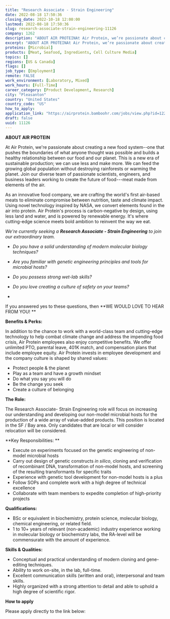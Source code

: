 ```yaml
---
title: "Research Associate - Strain Engineering"
date: 2022-08-18 17:50:36
closing_date: 2022-10-18 12:00:00
lastmod: 2022-08-18 17:50:36
slug: research-associate-strain-engineering-11126
company: 1262
description: "ABOUT AIR PROTEINAt Air Protein, we’re passionate about creating a new food system–one that pushes the boundaries of what anyone thought was possible and builds a healthy relationship between our food and our planet. This is a new era of sustainable production; we can use less and make more. We can feed the growing global population without destroying rainforests or warming the planet. Join our diverse team of passionate scientists, engineers, and business leaders working to create the future of food—meat made from elements of the air."
excerpt: "ABOUT AIR PROTEINAt Air Protein, we’re passionate about creating a new food system–one that pushes the boundaries of what anyone thought was possible and builds a healthy relationship between our food and our planet. This is a new era of sustainable production; we can use less and make more. We can feed the growing global population without destroying rainforests or warming the planet. Join our diverse team of passionate scientists, engineers, and business leaders working to create the future of food—meat made from elements of the air."
proteins: [Microbial]
products: [Meat, Seafood, Ingredients, Cell Culture Media]
topics: []
regions: [US & Canada]
flags: []
job_type: [Employment]
remote: FALSE
work_environment: [Laboratory, Mixed]
work_hours: [Full-Time]
career_category: [Product Development, Research]
city: "Pleasanton"
country: "United States"
country_code: "US"
how_to_apply: 
application_link: "https://airprotein.bamboohr.com/jobs/view.php?id=122"
draft: false
uuid: 11126
---
```

**ABOUT AIR PROTEIN**

At Air Protein, we're passionate about creating a new food system--one
that pushes the boundaries of what anyone thought was possible and
builds a healthy relationship between our food and our planet. This is a
new era of sustainable production; we can use less and make more. We can
feed the growing global population without destroying rainforests or
warming the planet. Join our diverse team of passionate scientists,
engineers, and business leaders working to create the future of
food---meat made from elements of the air.

As an innovative food company, we are crafting the world's first
air-based meats to eliminate compromise between nutrition, taste and
climate impact.  Using novel technology inspired by NASA, we convert
elements found in the air into protein. Air Protein's process is
carbon-negative by design, using less land and water, and is powered by
renewable energy. It's where cutting-edge science meets bold ambition to
reinvent the way we eat. 

*We're currently seeking a ****Research Associate - Strain
Engineering**** to join our extraordinary team.*

-   *Do you have a solid understanding of modern molecular biology
    techniques?*


-   *Are you familiar with genetic engineering principles and tools for
    microbial hosts?*


-   *Do you possess strong wet-lab skills?*


-   *Do you love creating a culture of safety on your teams?*
-    

If you answered yes to these questions, then **WE WOULD LOVE TO HEAR
FROM YOU! **

**Benefits & Perks:**

In addition to the chance to work with a world-class team and
cutting-edge technology to help combat climate change and address the
impending food crisis, Air Protein employees also enjoy competitive
benefits. We offer unlimited PTO, parental leave, 401K match, and
compensation plans that include employee equity. Air Protein invests in
employee development and the company culture is shaped by shared values:

-   Protect people & the planet
-   Play as a team and have a growth mindset
-   Do what you say you will do
-   Be the change you seek
-   Create a culture of belonging

**The Role:**

The Research Associate- Strain Engineering role will focus on increasing
our understanding and developing our non-model microbial hosts for the
production of a wide array of value-added products. This position is
located in the SF / Bay area. Only candidates that are local or will
consider relocation will be considered.

**Key Responsibilities: **

-   Execute on experiments focused on the genetic engineering of
    non-model microbial hosts  
-   Carry out design of genetic constructs *in silico*, cloning and
    verification of recombinant DNA, transformation of non-model hosts,
    and screening of the resulting transformants for specific traits
-   Experience with genetic tool development for non-model hosts is a
    plus
-   Follow SOPs and complete work with a high degree of technical
    excellence
-   Collaborate with team members to expedite completion of
    high-priority projects

**Qualifications:**

-   BSc or equivalent in biochemistry, protein science, molecular
    biology, chemical engineering, or related field.
-   1 to 10+ years of relevant (non-academic) industry experience
    working in molecular biology or biochemistry labs, the RA-level will
    be commensurate with the amount of experience.

**Skills & Qualities:**

-   Conceptual and practical understanding of modern cloning and
    gene-editing techniques.
-   Ability to work on-site, in the lab, full-time.
-   Excellent communication skills (written and oral), interpersonal and
    team skills.
-   Highly organized with a strong attention to detail and able to
    uphold a high degree of scientific rigor.


**How to apply**


Please apply directly to the link below:

